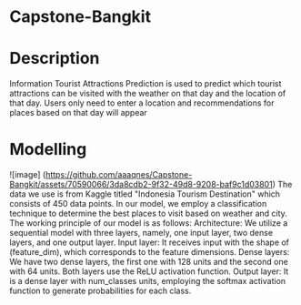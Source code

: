 # Capstone-Bangkit
# Description
Information
Tourist Attractions Prediction is used to predict which tourist attractions can be visited with the weather on that day and the location of that day. 
Users only need to enter a location and recommendations for places based on that day will appear

# Modelling
![image]
(https://github.com/aaaqnes/Capstone-Bangkit/assets/70590066/3da8cdb2-9f32-49d8-9208-baf9c1d03801)
The data we use is from Kaggle titled "Indonesia Tourism Destination" which consists of 450 data points. 
In our model, we employ a classification technique to determine the best places to visit based on weather and city.
The working principle of our model is as follows:
Architecture: We utilize a sequential model with three layers, namely, one input layer, two dense layers, and one output layer.
Input layer: It receives input with the shape of (feature_dim), which corresponds to the feature dimensions.
Dense layers: We have two dense layers, the first one with 128 units and the second one with 64 units. Both layers use the ReLU activation function.
Output layer: It is a dense layer with num_classes units, employing the softmax activation function to generate probabilities for each class.
